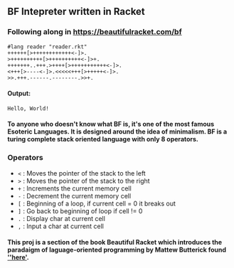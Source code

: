 ## BF Intepreter written in Racket
### Following along in https://beautifulracket.com/bf
```racket
#lang reader "reader.rkt"
++++++[>++++++++++++<-]>.
>++++++++++[>++++++++++<-]>+.
+++++++..+++.>++++[>+++++++++++<-]>.
<+++[>----<-]>.<<<<<+++[>+++++<-]>.
>>.+++.------.--------.>>+.
```
#### Output:
```
Hello, World!
```
#### To anyone who doesn't know what BF is, it's one of the most famous Esoteric Languages. It is designed around the idea of minimalism. BF is a turing complete stack oriented language with only 8 operators.

### Operators
- `<` : Moves the pointer of the stack to the left
- `>` : Moves the pointer of the stack to the right
- `+` : Increments the current memory cell
- `-` : Decrement the current memory cell 
- `[` : Beginning of a loop, if current cell = 0 it breaks out
- `]` : Go back to beginning of loop if cell != 0 
- `.` : Display char at current cell
- `,` : Input a char at current cell

#### This proj is a section of the book Beautiful Racket which introduces the paradaigm of laguage-oriented programming by Mattew Butterick found [''here'](https://beautifulracket.com/).  
